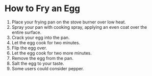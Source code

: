 # **How to Fry an Egg**

1. Place your frying pan on the stove burner over low heat.
2. Spray your pan with cooking spray, applying an even coat over the entire surface.
3. Crack your egg into the pan.
4. Let the egg cook for two minutes.
5. Flip the egg over.
6. Let the egg cook for two more minutes.
7. Remove the egg from the pan.
8. Salt the egg to your taste.
9. Some users could consider pepper. 
